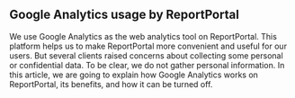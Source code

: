 ## Google Analytics usage by ReportPortal

We use Google Analytics as the web analytics tool on ReportPortal. This platform helps us to make ReportPortal more convenient and useful for our users. But several clients raised concerns about collecting some personal or confidential data. To be clear, we do not gather personal information. In this article, we are going to explain how Google Analytics works on ReportPortal, its benefits, and how it can be turned off. 

